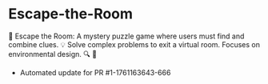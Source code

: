 # Escape-the-Room
🚪 Escape the Room: A mystery puzzle game where users must find and combine clues. 💡 Solve complex problems to exit a virtual room. Focuses on environmental design. 🔍 🧩


- Automated update for PR #1-1761163643-666